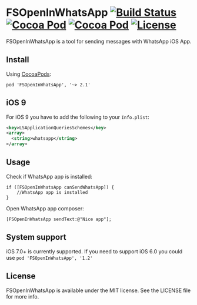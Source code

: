 # FSOpenInWhatsApp [![Build Status](https://travis-ci.org/x2on/FSOpenInWhatsApp.png)](https://travis-ci.org/x2on/FSOpenInWhatsApp) [![Cocoa Pod](https://cocoapod-badges.herokuapp.com/p/FSOpenInWhatsApp/badge.svg)](http://cocoadocs.org/docsets/FSOpenInWhatsApp/) [![Cocoa Pod](https://cocoapod-badges.herokuapp.com/v/FSOpenInWhatsApp/badge.svg)](http://cocoadocs.org/docsets/FSOpenInWhatsApp/) [![License](https://go-shields.herokuapp.com/license-MIT-blue.png)](http://opensource.org/licenses/MIT)

FSOpenInWhatsApp is a tool for sending messages with WhatsApp iOS App.

## Install
Using [CocoaPods](http://cocoapods.org/):

`pod 'FSOpenInWhatsApp', '~> 2.1'`

## iOS 9
For iOS 9 you have to add the following to your `Info.plist`:
```xml
<key>LSApplicationQueriesSchemes</key>
<array>
  <string>whatsapp</string>
</array>
```
## Usage

Check if WhatsApp app is installed:

```objc
if ([FSOpenInWhatsApp canSendWhatsApp]) {
	//WhatsApp app is installed
}
```

Open WhatsApp app composer:
```objc
[FSOpenInWhatsApp sendText:@"Nice app"];
```

## System support
iOS 7.0+ is currently supported.
If you need to support iOS 6.0 you could use `pod 'FSOpenInWhatsApp', '1.2'`

## License

FSOpenInWhatsApp is available under the MIT license. See the LICENSE file for more info.
